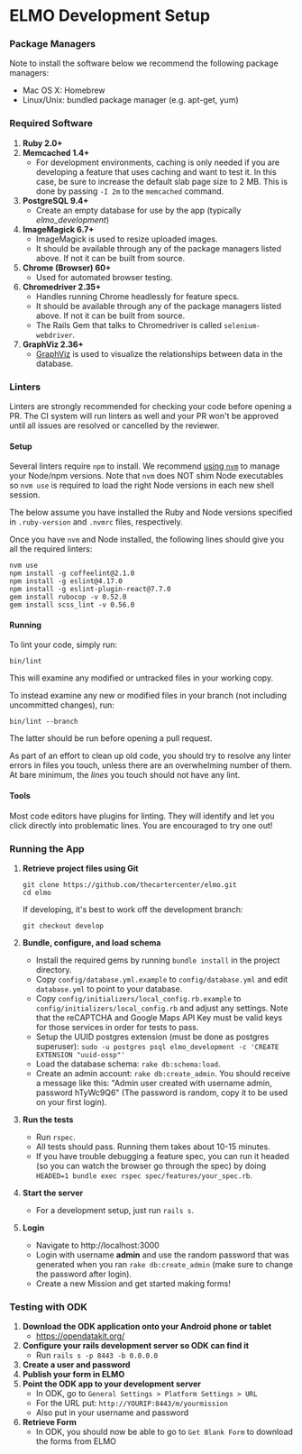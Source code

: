 # ELMO Development Setup

### Package Managers

Note to install the software below we recommend the following package managers:

- Mac OS X: Homebrew
- Linux/Unix: bundled package manager (e.g. apt-get, yum)

### Required Software

1. **Ruby 2.0+**
1. **Memcached 1.4+**
    - For development environments, caching is only needed if you are developing a feature that uses caching and want to test it. In this case, be sure to increase the default slab page size to 2 MB. This is done by passing `-I 2m` to the `memcached` command.
1. **PostgreSQL 9.4+**
    - Create an empty database for use by the app (typically *elmo_development*)
1. **ImageMagick 6.7+**
    - ImageMagick is used to resize uploaded images.
    - It should be available through any of the package managers listed above. If not it can be built from source.
1. **Chrome (Browser) 60+**
    - Used for automated browser testing.
1. **Chromedriver 2.35+**
    - Handles running Chrome headlessly for feature specs.
    - It should be available through any of the package managers listed above. If not it can be built from source.
    - The Rails Gem that talks to Chromedriver is called `selenium-webdriver`.
1. **GraphViz 2.36+**
    - [GraphViz](http://graphviz.org/) is used to visualize the relationships between data in the database.

### Linters

Linters are strongly recommended for checking your code before opening a PR. The CI system will run linters as well and your PR won't be approved until all issues are resolved or cancelled by the reviewer.

#### Setup

Several linters require `npm` to install. We recommend [using `nvm`](https://github.com/creationix/nvm#installation) to manage your Node/npm versions. Note that `nvm` does NOT shim Node executables so `nvm use` is required to load the right Node versions in each new shell session.

The below assume you have installed the Ruby and Node versions specified in `.ruby-version` and `.nvmrc` files, respectively.

Once you have `nvm` and Node installed, the following lines should give you all the required linters:

```
nvm use
npm install -g coffeelint@2.1.0
npm install -g eslint@4.17.0
npm install -g eslint-plugin-react@7.7.0
gem install rubocop -v 0.52.0
gem install scss_lint -v 0.56.0
```

#### Running

To lint your code, simply run:

```
bin/lint
```

This will examine any modified or untracked files in your working copy.

To instead examine any new or modified files in your branch (not including uncommitted changes), run:

```
bin/lint --branch
```

The latter should be run before opening a pull request.

As part of an effort to clean up old code, you should try to resolve any linter errors in files you touch, unless there are an overwhelming number of them. At bare minimum, the _lines_ you touch should not have any lint.

#### Tools

Most code editors have plugins for linting. They will identify and let you click directly into problematic lines. You are encouraged to try one out!

### Running the App

1. **Retrieve project files using Git**
    ```
    git clone https://github.com/thecartercenter/elmo.git
    cd elmo
    ```

    If developing, it's best to work off the development branch:

    ```
    git checkout develop
    ```
1. **Bundle, configure, and load schema**
    - Install the required gems by running `bundle install` in the project directory.
    - Copy `config/database.yml.example` to `config/database.yml` and edit `database.yml` to point to your database.
    - Copy `config/initializers/local_config.rb.example` to `config/initializers/local_config.rb` and adjust any settings. Note that the reCAPTCHA and Google Maps API Key must be valid keys for those services in order for tests to pass.
    - Setup the UUID postgres extension (must be done as postgres superuser): `sudo -u postgres psql elmo_development -c 'CREATE EXTENSION "uuid-ossp"'`
    - Load the database schema: `rake db:schema:load`.
    - Create an admin account: `rake db:create_admin`. You should receive a message like this: "Admin user created with username admin, password hTyWc9Q6" (The password is random, copy it to be used on your first login).
1. **Run the tests**
    - Run `rspec`.
    - All tests should pass. Running them takes about 10-15 minutes.
    - If you have trouble debugging a feature spec, you can run it headed (so you can watch the browser go through the spec) by doing `HEADED=1 bundle exec rspec spec/features/your_spec.rb`.
1. **Start the server**
    - For a development setup, just run `rails s`.
1. **Login**
    - Navigate to http://localhost:3000
    - Login with username **admin** and use the random password that was generated when you ran `rake db:create_admin` (make sure to change the password after login).
    - Create a new Mission and get started making forms!

### Testing with ODK

1. **Download the ODK application onto your Android phone or tablet**
    - https://opendatakit.org/
1. **Configure your rails development server so ODK can find it**
    - Run `rails s -p 8443 -b 0.0.0.0`
1. **Create a user and password**
1. **Publish your form in ELMO**
1. **Point the ODK app to your development server**
    - In ODK, go to `General Settings > Platform Settings > URL`
    - For the URL put: `http://YOURIP:8443/m/yourmission`
    - Also put in your username and password
1. **Retrieve Form**
    - In ODK, you should now be able to go to `Get Blank Form` to download the forms from ELMO
